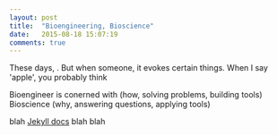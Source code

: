 ```yaml
---
layout: post
title:  "Bioengineering, Bioscience"
date:   2015-08-18 15:07:19
comments: true
---
```


These days, . But when someone, it evokes certain things. When I say 'apple', you probably think 

Bioengineer is conerned with (how, solving problems, building tools)
Bioscience (why, answering questions, applying tools) 



<!--more-->

blah [Jekyll docs][jekyll] blah blah

[jekyll]:  http://www.well.com/~doctorow/metacrap.htm

